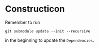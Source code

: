# Constructicon

Remember to run

```
git submodule update --init --recursive
```
in the beginning to update the `Dependencies`.